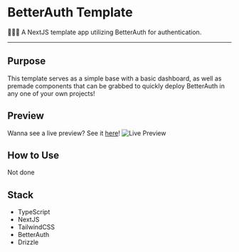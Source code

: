 # BetterAuth Template
💂🏼‍♂️ A NextJS template app utilizing BetterAuth for authentication.

---

## Purpose
This template serves as a simple base with a basic dashboard, as well as premade components that can be grabbed to quickly deploy BetterAuth in any one of your own projects!

## Preview
Wanna see a live preview? See it [here](https://ba-demo.rainnny.club)!
![Live Preview](https://preview.fascinated.cc/?url=https://ba-demo.rainnny.club)

## How to Use
Not done

## Stack
-   TypeScript
-   NextJS
-   TailwindCSS
-   BetterAuth
-   Drizzle